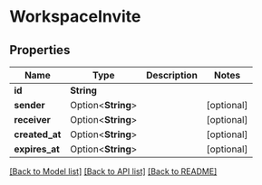 # WorkspaceInvite

## Properties

Name | Type | Description | Notes
------------ | ------------- | ------------- | -------------
**id** | **String** |  | 
**sender** | Option<**String**> |  | [optional]
**receiver** | Option<**String**> |  | [optional]
**created_at** | Option<**String**> |  | [optional]
**expires_at** | Option<**String**> |  | [optional]

[[Back to Model list]](../README.md#documentation-for-models) [[Back to API list]](../README.md#documentation-for-api-endpoints) [[Back to README]](../README.md)



